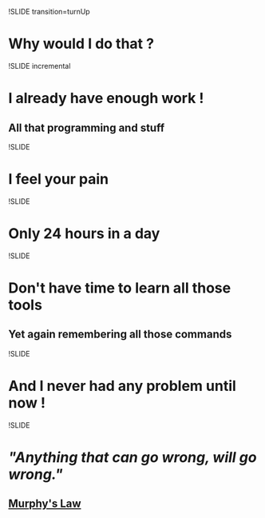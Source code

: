 
!SLIDE transition=turnUp

# Why would I do that ? #



!SLIDE incremental

# I already have enough work !

## All that programming and stuff


!SLIDE

# I feel your pain

!SLIDE

# Only 24 hours in a day



!SLIDE

# Don't have time to learn all those tools
## Yet again remembering all those commands


!SLIDE

# And I never had any problem until now !


!SLIDE

# *"Anything that can go wrong, will go wrong."*
## [Murphy's Law](http://en.wikipedia.org/wiki/Murphy's_law) 
